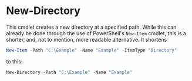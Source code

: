 ﻿# New-Directory
This cmdlet creates a new directory at a specified path. While this can already be done through the use of PowerShell's `New-Item` cmdlet, this is a shorter, and, not to mention, more readable alternative. It shortens
```powershell
New-Item -Path "C:\Example" -Name "Example" -ItemType "Directory"
```
to this:
```powershell
New-Directory -Path "C:\Example" -Name "Example"
```